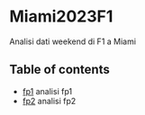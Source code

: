 # Miami2023F1
Analisi dati weekend di F1 a Miami
## Table of contents
* [fp1](https://github.com/Rick8998/Miami2023F1/blob/main/SessionAnalysis/fp1.ipynb) analisi fp1
* [fp2](https://github.com/Rick8998/Miami2023F1/blob/main/SessionAnalysis/fp2.ipynb) analisi fp2
